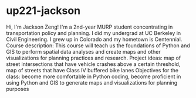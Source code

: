 # up221-jackson
Hi, I'm Jackson Zeng! I'm a 2nd-year MURP student concentrating in transportation policy and planning. I did my undergrad at UC Berkeley in Civil Engineering. I grew up in Colorado and my hometown is Centennial. 
Course description: This course will teach us the foundations of Python and GIS to perform spatial data analyses and create maps and other visualizations for planning practices and research.
Project ideas: map of street intersections that have vehicle crashes above a certain threshold, map of streets that have Class IV buffered bike lanes
Objectives for the class: become more comfortable in Python coding, become proficient in using Python and GIS to generate maps and visualizations for planning purposes

